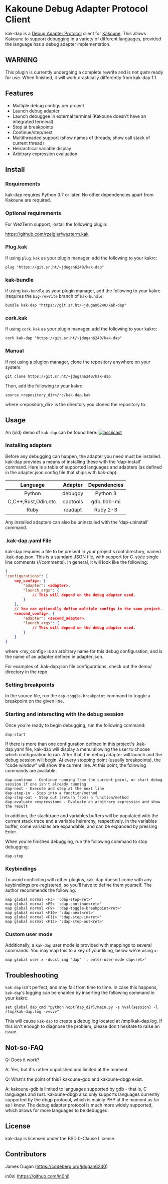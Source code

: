 # Kakoune Debug Adapter Protocol Client

kak-dap is a [Debug Adapter Protocol](https://microsoft.github.io/debug-adapter-protocol/) client for [Kakoune](http://kakoune.org).
This allows Kakoune to support debugging in a variety of different languages, provided the language has a debug adapter implementation.

## WARNING

This plugin is currently undergoing a complete rewrite and is not *quite* ready for use.
When finished, it will work drastically differently from kak-dap 1.1.

## Features

- Multiple debug configs per project
- Launch debug adapter
- Launch debuggee in external terminal (Kakoune doesn't have an integrated terminal)
- Stop at breakpoints
- Continue/step/next
- Multithreaded support (show names of threads; show call stack of current thread)
- Heirarchical variable display
- Arbitrary expression evaluation

## Install

### Requirements

kak-dap requires Python 3.7 or later. No other dependencies apart from Kakoune are required.

### Optional requirements

For WezTerm support, install the following plugin:

https://github.com/rzeigler/wezterm.kak

### Plug.kak

If using `plug.kak` as your plugin manager, add the following to your kakrc:

```
plug "https://git.sr.ht/~jdugan6240/kak-dap"
```

### kak-bundle

If using `kak-bundle` as your plugin manager, add the following to your kakrc
(requires the `big-rewrite` branch of `kak-bundle`:

```
bundle kak-dap "https://git.sr.ht/~jdugan6240/kak-dap"
```

### cork.kak

If using `cork.kak` as your plugin manager, add the following to your kakrc:

```
cork kak-dap "https://git.sr.ht/~jdugan6240/kak-dap"
```

### Manual

If not using a plugion manager, clone the repository anywhere on your system:

```
git clone https://git.sr.ht/~jdugan6240/kak-dap
```

Then, add the following to your kakrc:

```
source <repository_dir>/rc/kak-dap.kak
```

where <repository_dir> is the directory you cloned the repository to.

## Usage

An (old) demo of `kak-dap` can be found here: [![asciicast](https://asciinema.org/a/fjU1GBrXSxplfP6lEo7cqYcj9.svg)](https://asciinema.org/a/fjU1GBrXSxplfP6lEo7cqYcj9)

### Installing adapters

Before any debugging can happen, the adapter you need must be installed. kak-dap provides a means of installing these with the 'dap-install'
command. Here is a table of supported languages and adapters (as defined in the adapter.json config file that ships with kak-dap):

| Language             | Adapter  | Dependencies |
| :------------------: | :------: | :----------: |
| Python               | debugpy  | Python 3     |
| C,C++,Rust,Odin,etc. | cpptools | gdb, lldb-mi |
| Ruby                 | readapt  | Ruby 2-3     |

Any installed adapters can also be uninstalled with the 'dap-uninstall' command.

### .kak-dap.yaml File

kak-dap requires a file to be present in your project's root directory, named .kak-dap.json. This is a standard JSON file, with support
for C-style single line comments (//comments). In general, it will look like the following:

```json
{
"configurations": {
    <my_config>: {
        "adapter": <adapter>,
        "launch_args": {
            // This will depend on the debug adapter used.
        }
    },
    // You can optionally define multiple configs in the same project.
    <second_config>: {
        "adapter": <second_adapter>,
        "launch_args": {
            // This will depend on the debug adapter used.
        }
    }
}
```

where <my_config> is an arbitrary name for this debug configuration, and <adapter> is the name of an adapter defined in adapter.json.

For examples of .kak-dap.json file configurations, check out the demo/ directory in the repo.

### Setting breakpoints

In the source file, run the `dap-toggle-breakpoint` command to toggle a breakpoint on the given line.

### Starting and interacting with the debug session

Once you're ready to begin debugging, run the following command:

```
dap-start
```

If there is more than one configuration defined in this project's .kak-dap.yaml file, kak-dap will display a menu allowing the user
to choose which configuration to run. After that, the debug adapter will launch and the debug session will begin. At every stopping point
(usually breakpoints), the "code window" will show the current line. At this point, the following commands are available:

```
dap-continue - Continue running from the current point, or start debug session if one isn't already running
dap-next - Execute and stop at the next line
dap-step-in - Step into a function/method
dap-step-out - Step out (return from) a function/method
dap-evaluate <expression> - Evaluate an arbitrary expression and show the result
```

In addition, the stacktrace and variables buffers will be populated with the current
stack trace and a variable heirarchy, respectively. In the variables buffer, some
variables are expandable, and can be expanded by pressing Enter.

When you're finished debugging, run the following command to stop debugging:

```
dap-stop
```

### Keybindings

To avoid conflicting with other plugins, kak-dap doesn't come with any keybindings pre-registered, so you'll have to define
them yourself. The author recommends the following:

```
map global normal <F3> ':dap-stop<ret>'
map global normal <F5> ':dap-continue<ret>'
map global normal <F9> ':dap-toggle-breakpoint<ret>'
map global normal <F10> ':dap-next<ret>'
map global normal <F11> ':dap-step-in<ret>'
map global normal <F12> ':dap-step-out<ret>'
```

### Custom user mode

Additionally, a `kak-dap` user mode is provided with mappings to several commands. You may map this to a key of your liking, below we're using `x`:

```
map global user x -docstring 'dap' ': enter-user-mode dap<ret>'
```

## Troubleshooting

`kak-dap` isn't perfect, and may fail from time to time. In case this happens, `kak-dap`'s
logging can be enabled by inserting the following command in your kakrc:

```
set global dap_cmd "python %opt{dap_dir}/main.py -s %val{session} -l /tmp/kak-dap.log -vvvvv"
```

This will cause `kak-dap` to create a debug log located at /tmp/kak-dap.log.
If this isn't enough to diagnose the problem, please don't hesitate to raise an issue.

## Not-so-FAQ

Q: Does it work?

A: Yes, but it's rather unpolished and limited at the moment.

Q: What's the point of this? kakoune-gdb and kakoune-dbgp exist.

A: kakoune-gdb is limited to languages supported by gdb - that is, C languages and rust.
kakoune-dbgp also only supports languages currently supported by the dbgp protocol, which
is mainly PHP at the moment as far as I know. The debug adapter protocol is much more widely
supported, which allows for more languages to be debugged.

## License

kak-dap is licensed under the BSD 0-Clause License.

## Contributors

James Dugan (https://codeberg.org/jdugan6240)

in0ni (https://github.com/in0ni)
